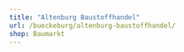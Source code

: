 ```yaml
---
title: "Altenburg Baustoffhandel"
url: /bueckeburg/altenburg-baustoffhandel/
shop: Baumarkt
---
```

